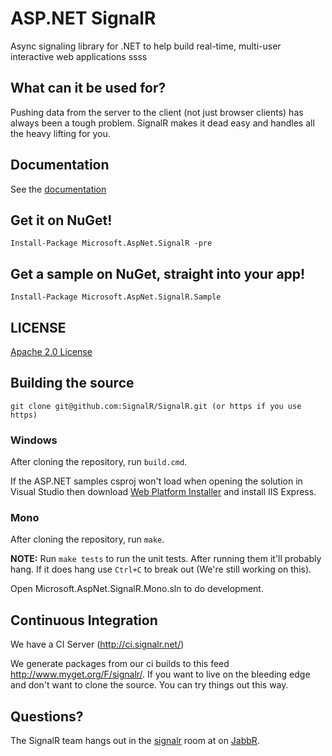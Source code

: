 # ASP.NET SignalR 
Async signaling library for .NET to help build real-time, multi-user interactive web applications ssss

## What can it be used for?
Pushing data from the server to the client (not just browser clients) has always been a tough problem. SignalR makes 
it dead easy and handles all the heavy lifting for you.

## Documentation
See the [documentation](https://github.com/SignalR/SignalR/wiki)

## Get it on NuGet!

    Install-Package Microsoft.AspNet.SignalR -pre

## Get a sample on NuGet, straight into your app!

    Install-Package Microsoft.AspNet.SignalR.Sample
	
## LICENSE
[Apache 2.0 License](https://github.com/SignalR/SignalR/blob/master/LICENSE.md)

## Building the source

```
git clone git@github.com:SignalR/SignalR.git (or https if you use https)
```

### Windows
After cloning the repository, run `build.cmd`.

If the ASP.NET samples csproj won't load when opening the solution in Visual Studio then 
download [Web Platform Installer](http://www.microsoft.com/web/downloads/platform.aspx) and install IIS Express.

### Mono
After cloning the repository, run `make`.

**NOTE:** Run `make tests` to run the unit tests. After running them it'll probably hang. If it does hang
use `Ctrl+C` to break out (We're still working on this).

Open Microsoft.AspNet.SignalR.Mono.sln to do development.

## Continuous Integration

We have a CI Server (http://ci.signalr.net/)

We generate packages from our ci builds to this feed http://www.myget.org/F/signalr/. If you want to live on the bleeding
edge and don't want to clone the source. You can try things out this way.

## Questions?
The SignalR team hangs out in the [signalr](http://jabbr.net/#/rooms/signalr) room at on [JabbR](http://jabbr.net/).